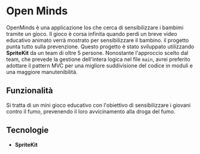 # Open Minds
OpenMinds è una applicazione Ios che cerca di sensibilizzare i bambimi tramite un gioco. Il gioco è corsa infinita quando perdi un breve video educativo animato verrà mostrato per sensibilizzare il bambino. il progetto punta tutto sulla prevenzione.
Questo progetto è stato sviluppato utilizzando **SpriteKit** da un team di oltre 5 persone. Nonostante l'approccio scelto dal team, che prevede la gestione dell'intera logica nel file `main`, avrei preferito adottare il pattern MVC per una migliore suddivisione del codice in moduli e una maggiore manutenibilità.

## Funzionalità
Si tratta di un mini gioco educativo con l'obiettivo di sensibilizzare i giovani contro il fumo, prevenendo il loro avvicinamento alla droga del fumo.

## Tecnologie
- **SpriteKit**
